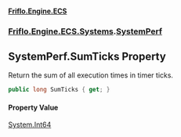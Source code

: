#### [Friflo.Engine.ECS](index.md 'index')
### [Friflo.Engine.ECS.Systems](Friflo.Engine.ECS.Systems.md 'Friflo.Engine.ECS.Systems').[SystemPerf](SystemPerf.md 'Friflo.Engine.ECS.Systems.SystemPerf')

## SystemPerf.SumTicks Property

Return the sum of all execution times in timer ticks.

```csharp
public long SumTicks { get; }
```

#### Property Value
[System.Int64](https://docs.microsoft.com/en-us/dotnet/api/System.Int64 'System.Int64')
